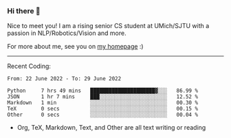 ### Hi there 👋

Nice to meet you! I am a rising senior CS student at UMich/SJTU with a passion in NLP/Robotics/Vision and more. 

For more about me, see you on [my homepage](https://jiayipan.me) :)

---

Recent Coding:
<!--START_SECTION:waka-->

```text
From: 22 June 2022 - To: 29 June 2022

Python     7 hrs 49 mins   █████████████████████▓░░░   86.99 %
JSON       1 hr 7 mins     ███░░░░░░░░░░░░░░░░░░░░░░   12.52 %
Markdown   1 min           ░░░░░░░░░░░░░░░░░░░░░░░░░   00.30 %
TeX        0 secs          ░░░░░░░░░░░░░░░░░░░░░░░░░   00.15 %
Other      0 secs          ░░░░░░░░░░░░░░░░░░░░░░░░░   00.04 %
```

<!--END_SECTION:waka-->
- Org, TeX, Markdown, Text, and Other are all text writing or reading
